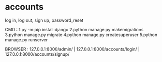 # accounts
log in, log out, sign up, password_reset

CMD :
1.py -m pip install django
2.python manage.py makemigrations
3.python manage.py migrate
4.python manage.py createsuperuser
5.python manage.py runserver

BROWSER :
127.0.0.1:8000/admin/
|
127.0.0.1:8000/accounts/login/
|
127.0.0.1:8000/accounts/signup/
